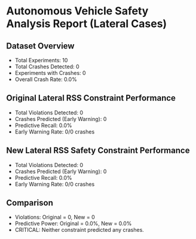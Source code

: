 
# Autonomous Vehicle Safety Analysis Report (Lateral Cases)

## Dataset Overview
- Total Experiments: 10
- Total Crashes Detected: 0
- Experiments with Crashes: 0
- Overall Crash Rate: 0.0%

## Original Lateral RSS Constraint Performance
- Total Violations Detected: 0
- Crashes Predicted (Early Warning): 0
- Predictive Recall: 0.0%
- Early Warning Rate: 0/0 crashes

## New Lateral RSS Safety Constraint Performance
- Total Violations Detected: 0
- Crashes Predicted (Early Warning): 0
- Predictive Recall: 0.0%
- Early Warning Rate: 0/0 crashes

## Comparison
- Violations: Original = 0, New = 0
- Predictive Power: Original = 0.0%, New = 0.0%
- CRITICAL: Neither constraint predicted any crashes.
